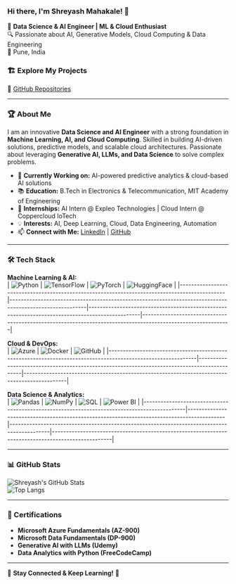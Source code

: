 ### Hi there, I'm Shreyash Mahakale! 👋  

🚀 **Data Science & AI Engineer | ML & Cloud Enthusiast**  
🔍 Passionate about AI, Generative Models, Cloud Computing & Data Engineering  
📍 Pune, India  

### 🏗️ Explore My Projects  
🔗 [GitHub Repositories](https://github.com/shreyash4145)  

---

### 🏆 About Me  
I am an innovative **Data Science and AI Engineer** with a strong foundation in **Machine Learning, AI, and Cloud Computing**. Skilled in building AI-driven solutions, predictive models, and scalable cloud architectures. Passionate about leveraging **Generative AI, LLMs, and Data Science** to solve complex problems.  

- 🔬 **Currently Working on:** AI-powered predictive analytics & cloud-based AI solutions  
- 📚 **Education:** B.Tech in Electronics & Telecommunication, MIT Academy of Engineering  
- 🎯 **Internships:** AI Intern @ Expleo Technologies | Cloud Intern @ Coppercloud IoTech  
- 💡 **Interests:** AI, Deep Learning, Cloud, Data Engineering, Automation  
- 📫 **Connect with Me:** [LinkedIn](https://www.linkedin.com/in/shreyash-mahakale-s291203) | [GitHub](https://github.com/shreyash4145)  

---

### 🛠️ Tech Stack  
**Machine Learning & AI:**  
| ![Python](https://img.shields.io/badge/Python-3776AB?style=flat&logo=python&logoColor=white) | ![TensorFlow](https://img.shields.io/badge/TensorFlow-FF6F00?style=flat&logo=tensorflow&logoColor=white) | ![PyTorch](https://img.shields.io/badge/PyTorch-EE4C2C?style=flat&logo=pytorch&logoColor=white) | ![HuggingFace](https://img.shields.io/badge/HuggingFace-FFD700?style=flat&logo=huggingface&logoColor=black) |
|----------------------------------------------------------------------------------------------|---------------------------------------------------------------------------------------------------------|------------------------------------------------------------------------------------------------|-------------------------------------------------------------------------------------------------------------|

**Cloud & DevOps:**  
| ![Azure](https://img.shields.io/badge/Microsoft_Azure-0078D4?style=flat&logo=microsoftazure&logoColor=white) | ![Docker](https://img.shields.io/badge/Docker-2496ED?style=flat&logo=docker&logoColor=white) | ![GitHub](https://img.shields.io/badge/GitHub-181717?style=flat&logo=github&logoColor=white) |
|-------------------------------------------------------------------------------------------------------------|---------------------------------------------------------------------------------------------|---------------------------------------------------------------------------------------------|

**Data Science & Analytics:**  
| ![Pandas](https://img.shields.io/badge/Pandas-150458?style=flat&logo=pandas&logoColor=white) | ![NumPy](https://img.shields.io/badge/Numpy-013243?style=flat&logo=numpy&logoColor=white) | ![SQL](https://img.shields.io/badge/SQL-4479A1?style=flat&logo=postgresql&logoColor=white) | ![Power BI](https://img.shields.io/badge/Power_BI-F2C811?style=flat&logo=powerbi&logoColor=black) |
|---------------------------------------------------------------------------------------------|-------------------------------------------------------------------------------------------|--------------------------------------------------------------------------------------------|---------------------------------------------------------------------------------------------------|

---

### 📊 GitHub Stats  
![Shreyash's GitHub Stats](https://github-readme-stats.vercel.app/api?username=shreyash4145&show_icons=true&theme=dark&hide=prs)  
![Top Langs](https://github-readme-stats.vercel.app/api/top-langs/?username=shreyash4145&layout=compact&theme=dark)  

---

### 🌟 Certifications  
- **Microsoft Azure Fundamentals (AZ-900)**  
- **Microsoft Data Fundamentals (DP-900)**  
- **Generative AI with LLMs (Udemy)**  
- **Data Analytics with Python (FreeCodeCamp)**  

---

🚀 **Stay Connected & Keep Learning!**  🎯
